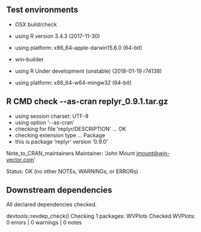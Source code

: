 

## Test environments

 * OSX build/check
 * using R version 3.4.3 (2017-11-30)
 * using platform: x86_64-apple-darwin15.6.0 (64-bit)

 * win-builder 
 * using R Under development (unstable) (2018-01-19 r74138)
 * using platform: x86_64-w64-mingw32 (64-bit)

## R CMD check --as-cran replyr_0.9.1.tar.gz

* using session charset: UTF-8
* using option ‘--as-cran’
* checking for file ‘replyr/DESCRIPTION’ ... OK
* checking extension type ... Package
* this is package ‘replyr’ version ‘0.9.0’


Note_to_CRAN_maintainers
Maintainer: ‘John Mount <jmount@win-vector.com>’

Status: OK
(no other NOTEs, WARNINGs, or ERRORs)

## Downstream dependencies

All declared dependencies checked.

  devtools::revdep_check()
  Checking 1 packages: WVPlots
  Checked WVPlots: 0 errors | 0 warnings | 0 notes


